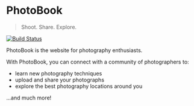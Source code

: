 # PhotoBook
> Shoot. Share. Explore.

[![Build Status](https://travis-ci.com/codeu-su-19-team-43/team-43-codeu.svg?branch=master)](https://travis-ci.com/codeu-su-19-team-43/team-43-codeu)

PhotoBook is the website for photography enthusiasts. 

With PhotoBook, you can connect with a community of photographers to:
- learn new photography techniques
- upload and share your photographs
- explore the best photography locations around you

...and much more!
